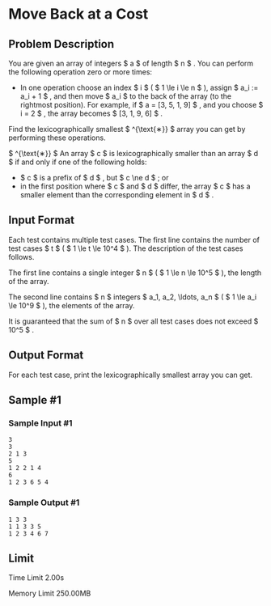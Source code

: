 # Move Back at a Cost

## Problem Description

You are given an array of integers $ a $ of length $ n $ . You can perform the following operation zero or more times:

- In one operation choose an index $ i $ ( $ 1 \le i \le n $ ), assign $ a_i := a_i + 1 $ , and then move $ a_i $ to the back of the array (to the rightmost position). For example, if $ a = [3, 5, 1, 9] $ , and you choose $ i = 2 $ , the array becomes $ [3, 1, 9, 6] $ .

Find the lexicographically smallest $ ^{\text{∗}} $ array you can get by performing these operations.

 $ ^{\text{∗}} $ An array $ c $ is lexicographically smaller than an array $ d $ if and only if one of the following holds:

- $ c $ is a prefix of $ d $ , but $ c \ne d $ ; or
- in the first position where $ c $ and $ d $ differ, the array $ c $ has a smaller element than the corresponding element in $ d $ .

## Input Format

Each test contains multiple test cases. The first line contains the number of test cases $ t $ ( $ 1 \le t \le 10^4 $ ). The description of the test cases follows.

The first line contains a single integer $ n $ ( $ 1 \le n \le 10^5 $ ), the length of the array.

The second line contains $ n $ integers $ a_1, a_2, \ldots, a_n $ ( $ 1 \le a_i \le 10^9 $ ), the elements of the array.

It is guaranteed that the sum of $ n $ over all test cases does not exceed $ 10^5 $ .

## Output Format

For each test case, print the lexicographically smallest array you can get.

## Sample #1

### Sample Input #1

```
3
3
2 1 3
5
1 2 2 1 4
6
1 2 3 6 5 4
```

### Sample Output #1

```
1 3 3 
1 1 3 3 5 
1 2 3 4 6 7
```

## Limit



Time Limit
2.00s

Memory Limit
250.00MB